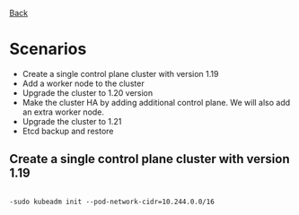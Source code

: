[Back](ReadMe.md)

# Scenarios

* Create a single control plane cluster with version 1.19
* Add a worker node to the cluster
* Upgrade the cluster to 1.20 version
* Make the cluster HA by adding additional control plane. We will also add an extra worker node.
* Upgrade the cluster to 1.21
* Etcd backup and restore

## Create a single control plane cluster with version 1.19

```

-sudo kubeadm init --pod-network-cidr=10.244.0.0/16
```